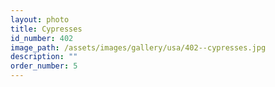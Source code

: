 ```yaml
---
layout: photo
title: Cypresses
id_number: 402
image_path: /assets/images/gallery/usa/402--cypresses.jpg
description: ""
order_number: 5
---
```

